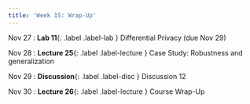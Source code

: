 ```yaml
---
title: 'Week 15: Wrap-Up'
---
```

Nov 27
: **Lab 11**{: .label .label-lab } Differential Privacy (due Nov 29)

Nov 28
: **Lecture 25**{: .label .label-lecture } Case Study: Robustness and generalization

Nov 29
: **Discussion**{: .label .label-disc } Discussion 12

Nov 30
: **Lecture 26**{: .label .label-lecture } Course Wrap-Up